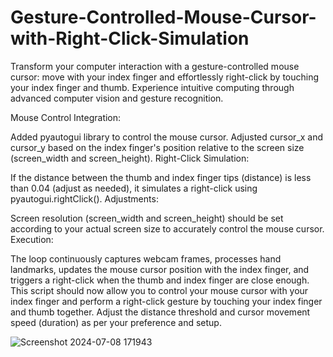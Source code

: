 # Gesture-Controlled-Mouse-Cursor-with-Right-Click-Simulation
Transform your computer interaction with a gesture-controlled mouse cursor: move with your index finger and effortlessly right-click by touching your index finger and thumb. Experience intuitive computing through advanced computer vision and gesture recognition.


Mouse Control Integration:

Added pyautogui library to control the mouse cursor. Adjusted cursor_x and cursor_y based on the index finger's position relative to the screen size (screen_width and screen_height).
Right-Click Simulation:

If the distance between the thumb and index finger tips (distance) is less than 0.04 (adjust as needed), it simulates a right-click using pyautogui.rightClick().
Adjustments:

Screen resolution (screen_width and screen_height) should be set according to your actual screen size to accurately control the mouse cursor.
Execution:

The loop continuously captures webcam frames, processes hand landmarks, updates the mouse cursor position with the index finger, and triggers a right-click when the thumb and index finger are close enough.
This script should now allow you to control your mouse cursor with your index finger and perform a right-click gesture by touching your index finger and thumb together. Adjust the distance threshold and cursor movement speed (duration) as per your preference and setup.


![Screenshot 2024-07-08 171943](https://github.com/SaadAshraf12/Gesture-Controlled-Mouse-Cursor-with-Right-Click-Simulation/assets/95135917/5d8bd32c-b044-4501-b715-a06b7db77059)
